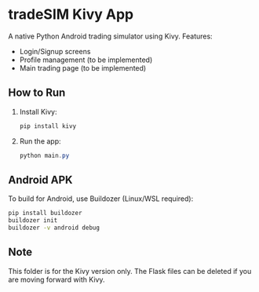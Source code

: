 # tradeSIM Kivy App

A native Python Android trading simulator using Kivy. Features:
- Login/Signup screens
- Profile management (to be implemented)
- Main trading page (to be implemented)

## How to Run
1. Install Kivy:
   ```powershell
   pip install kivy
   ```
2. Run the app:
   ```powershell
   python main.py
   ```

## Android APK
To build for Android, use Buildozer (Linux/WSL required):
```bash
pip install buildozer
buildozer init
buildozer -v android debug
```

## Note
This folder is for the Kivy version only. The Flask files can be deleted if you are moving forward with Kivy.
